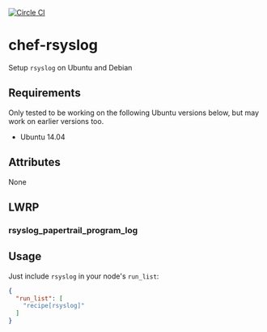 [![Circle CI](https://circleci.com/gh/kinesisptyltd/chef-rsyslog.svg?style=svg)](https://circleci.com/gh/kinesisptyltd/chef-rsyslog)

# chef-rsyslog

Setup `rsyslog` on Ubuntu and Debian

## Requirements

Only tested to be working on the following Ubuntu versions below, but may work on earlier versions too.

- Ubuntu 14.04

## Attributes

None

## LWRP

### rsyslog_papertrail_program_log

## Usage

Just include `rsyslog` in your node's `run_list`:

```json
{
  "run_list": [
    "recipe[rsyslog]"
  ]
}
```
